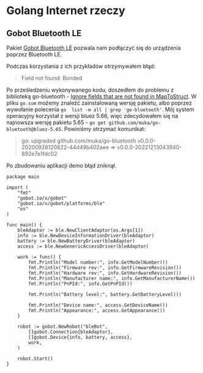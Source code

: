 # Golang Internet rzeczy

## Gobot Bluetooth LE

Pakiet [Gobot Bluetooth LE](https://gobot.io/documentation/platforms/ble/) pozwala nam podłączyć się do 
urządzenia poprzez Bluetooth LE.

Podczas korzystania z ich przykładów otrzymywałem błąd:

> Field not found: Bonded

Po prześledzeniu wykonywanego kodu, doszedłem do problemu z biblioteką go-bluetooth - [Ignore fields that are not found in MapToStruct](https://github.com/muka/go-bluetooth/pull/170/files). 
W pliku `go.sum` możemy znaleźć zainstalowaną wersję pakietu, albo poprzez wywołanie polecenia `go  list -m all | grep 'go-bluetooth'`.
Mój system operacyjny korzystał z wersji bluez 5.66, więc zdecydowałem się na najnowsza wersję pakietu 5.65 - `go get github.com/muka/go-bluetooth@bluez-5.65`.
Powiniśmy otrzymać komunikat:
> go: upgraded github.com/muka/go-bluetooth v0.0.0-20200928120822-44d49b402aee => v0.0.0-20221213043940-892e7e1fdc02

Po zbudowaniu aplikacji demo błąd zniknął.

```
package main

import (
	"fmt"
	"gobot.io/x/gobot"
	"gobot.io/x/gobot/platforms/ble"
    "os"
)

func main() {
    bleAdaptor := ble.NewClientAdaptor(os.Args[1])
	info := ble.NewDeviceInformationDriver(bleAdaptor)
	battery := ble.NewBatteryDriver(bleAdaptor)
	access := ble.NewGenericAccessDriver(bleAdaptor)

	work := func() {
		fmt.Println("Model number:", info.GetModelNumber())
		fmt.Println("Firmware rev:", info.GetFirmwareRevision())
		fmt.Println("Hardware rev:", info.GetHardwareRevision())
		fmt.Println("Manufacturer name:", info.GetManufacturerName())
		fmt.Println("PnPId:", info.GetPnPId())

		fmt.Println("Battery level:", battery.GetBatteryLevel())

		fmt.Println("Device name:", access.GetDeviceName())
		fmt.Println("Appearance:", access.GetAppearance())
	}

	robot := gobot.NewRobot("bleBot",
		[]gobot.Connection{bleAdaptor},
		[]gobot.Device{info, battery, access},
		work,
	)

	robot.Start()
}
```
